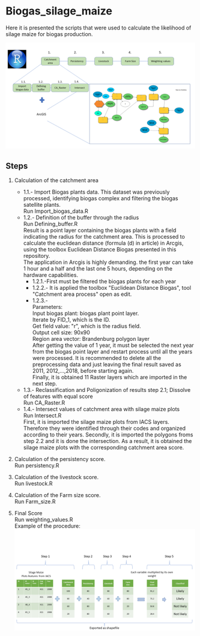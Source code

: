 # Biogas_silage_maize

Here it is presented the scripts that were used to calculate the likelihood of silage maize for biogas production.

![Screenshot](R_steps.png)

## Steps
1.  Calculation of the catchment area <br />
    * 1.1.- Import Biogas plants data. This dataset was previously processed, identifying biogas complex and filtering the biogas satellite plants. <br />
Run Import_biogas_data.R <br />
    * 1.2.- Definition of the buffer through the radius <br />
Run Defining_buffer.R <br />
Result is a point layer containing the biogas plants with a field indicating the radius for the catchment area. This is processed to calculate the euclidean distance (formula (d) in article) in Arcgis, using the toolbox Euclidean Distance Biogas presented in this repository. <br /> 
The application in Arcgis is highly demanding. the first year can take 1 hour and a half and the last one 5 hours, depending on the hardware capabilities. <br />
      * 1.2.1.-First must be filtered the biogas plants for each year <br />
      * 1.2.2.- It is applied the toolbox "Euclidean Distance Biogas", tool "Catchment area process" open as edit. <br />
      * 1.2.3.- <br />
Parameters: <br />
Input biogas plant: biogas plant point layer. <br />
Iterate by FID_1, which is the ID. <br />
Get field value: "r", which is the radius field. <br />
Output cell size: 90x90 <br />
Region area vector: Brandenburg polygon layer <br />
After getting the value of 1 year, it must be selected the next year from the biogas point layer and restart process until all the years were processed. It is recommended to delete all the preprocessing data and just leaving the final result saved as 2011, 2012,...,2018, before starting again. <br />
Finally, it is obtained 11 Raster layers which are imported in the next step. <br />
    * 1.3.- Reclassification and Poligonization of results step 2.1; Dissolve of features with equal score <br />
Run CA_Raster.R <br />
    * 1.4.- Intersect values of catchment area with silage maize plots <br />
Run Intersect.R <br />
First, it is imported the silage maize plots from IACS layers. Therefore they were identified through their codes and organized according to their years.
Secondly, it is imported the polygons froms step 2.2 and it is done the intersection. 
As a result, it is obtained the silage maize plots with the corresponding catchment area score. <br />
2.  Calculation of the persistency score. <br />
Run persistency.R <br />
3.  Calculation of the livestock score. <br />
Run livestock.R <br />
4.  Calculation of the Farm size score. <br />
Run Farm_size.R 


5.  Final Score  
Run weighting_values.R <br />
Example of the procedure: <br />
![Screenshot](Intern_Steps.png)

